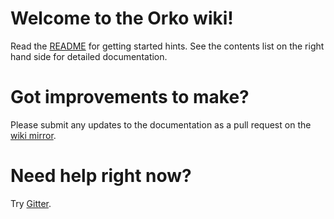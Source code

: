 # Welcome to the Orko wiki!

Read the [README](../blob/master/README.md) for getting started hints. See the contents list on the right hand side for detailed documentation.

# Got improvements to make?

Please submit any updates to the documentation as a pull request on the [wiki mirror](../../orko-wiki).

# Need help right now?

Try [Gitter](https://gitter.im/gruelbox/community).